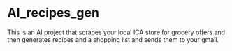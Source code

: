 # AI_recipes_gen
This is an AI project that scrapes your local ICA store for grocery offers and then generates recipes and a shopping list  and sends them to your gmail.
